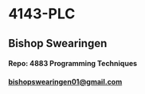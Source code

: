 # 4143-PLC
## Bishop Swearingen
#### Repo: 4883 Programming Techniques
#### bishopswearingen01@gmail.com
